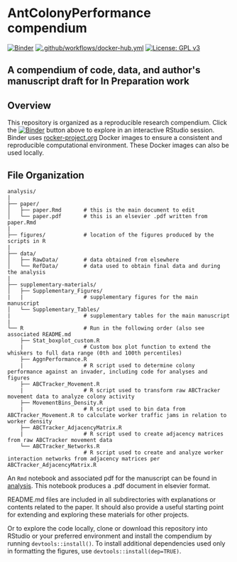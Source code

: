 # AntColonyPerformance compendium

[![Binder](https://mybinder.org/badge_logo.svg)](https://mybinder.org/v2/gh/Gchism94/AntColonyPerformance/main?urlpath=rstudio)
[![.github/workflows/docker-hub.yml](https://github.com/Gchism94/AntColonyPerformance/actions/workflows/docker-hub.yml/badge.svg)](https://github.com/Gchism94/AntColonyPerformance/actions/workflows/docker-hub.yml)
[![License: GPL v3](https://img.shields.io/badge/License-GPLv3-blue.svg)](https://www.gnu.org/licenses/gpl-3.0)

## A compendium of code, data, and author's manuscript draft for In Preparation work

## Overview
This repository is organized as a reproducible research compendium. 
Click the [![Binder](http://mybinder.org/badge.svg)](http://beta.mybinder.org/v2/gh/Gchism94/AntColonyPerformance/main?urlpath=rstudio) button above to explore in an interactive RStudio session.  Binder uses [rocker-project.org](https://rocker-project.org) Docker images to ensure a consistent and reproducible computational environment.  These Docker images can also be used locally.  

## File Organization

    analysis/
    |
    ├── paper/
    │   ├── paper.Rmd       # this is the main document to edit
    │   └── paper.pdf       # this is an elsevier .pdf written from paper.Rmd
    |
    ├── figures/            # location of the figures produced by the scripts in R
    |
    ├── data/
    │   ├── RawData/        # data obtained from elsewhere
    │   └── RefData/        # data used to obtain final data and during the analysis
    |   
    ├── supplementary-materials/
    │   ├── Supplementary_Figures/     
    |   |                   # supplementary figures for the main manuscript
    │   └── Supplementary_Tables/      
    |                       # supplementary tables for the main manuscript 
    |
    └── R                   # Run in the following order (also see associated README.md
        ├── Stat_boxplot_custom.R
        |                   # Custom box plot function to extend the whiskers to full data range (0th and 100th percentiles)
        ├── AggnPerformance.R        
        |                   # R script used to determine colony performance against an invader, including code for analyses and figures
        ├── ABCTracker_Movement.R 
        |                   # R script used to transform raw ABCTracker movement data to analyze colony activity
        ├── MovementBins_Density.R  
        |                   # R script used to bin data from ABCTracker_Movement.R to calculate worker traffic jams in relation to worker density
        ├── ABCTracker_AdjacencyMatrix.R  
        |                   # R script used to create adjacency matrices from raw ABCTracker movement data
        └── ABCTracker_Networks.R  
                            # R script used to create and analyze worker interaction networks from adjacency matrices per ABCTracker_AdjacencyMatrix.R
        

An `Rmd` notebook and associated pdf for the manuscript can be found in [analysis](/paper). This notebook produces a .pdf document in elsevier format.  

README.md files are included in all subdirectories with explanations or contents related to the paper. It should also provide a useful starting point for extending and exploring these materials for other projects.

Or to explore the code locally, clone or download this repository into RStudio or your preferred environment and install the compendium by running `devtools::install()`.  To install additional dependencies used only in formatting the figures, use `devtools::install(dep=TRUE)`.  

